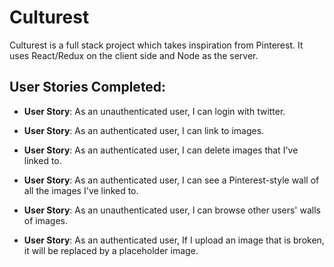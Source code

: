 # Culturest

Culturest is a full stack project which takes inspiration from Pinterest. It uses React/Redux on the client side and Node as the server.

## User Stories Completed:

- **User Story**: As an unauthenticated user, I can login with twitter.

- **User Story**: As an authenticated user, I can link to images.

- **User Story**: As an authenticated user, I can delete images that I've linked to.

- **User Story**: As an authenticated user, I can see a Pinterest-style wall of all the images I've linked to.

- **User Story**: As an unauthenticated user, I can browse other users' walls of images.

- **User Story**: As an authenticated user, If I upload an image that is broken, it will be replaced by a placeholder image.
